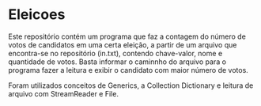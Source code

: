 # Eleicoes

Este repositório contém um programa que faz a contagem do número de votos de candidatos em uma certa eleição, a partir de um arquivo que encontra-se no repositório (in.txt), contendo chave-valor, nome e quantidade de votos. Basta informar o caminnho do arquivo para o programa fazer a leitura e exibir o candidato com maior número de votos.

Foram utilizados conceitos de Generics, a Collection Dictionary e leitura de arquivo com StreamReader e File.
